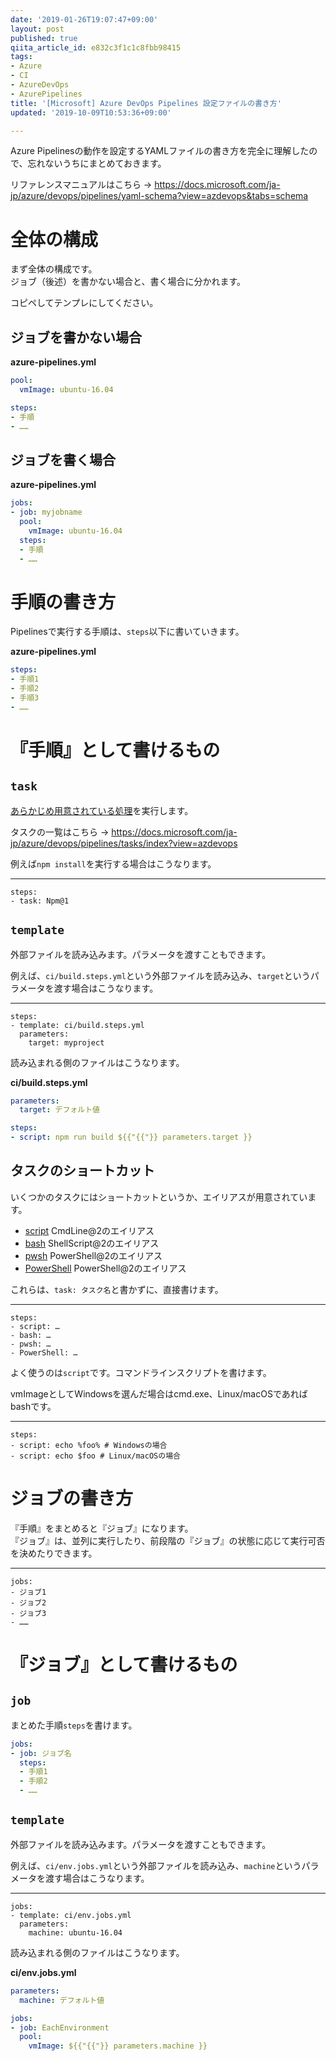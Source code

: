 ```yaml
---
date: '2019-01-26T19:07:47+09:00'
layout: post
published: true
qiita_article_id: e832c3f1c1c8fbb98415
tags:
- Azure
- CI
- AzureDevOps
- AzurePipelines
title: '[Microsoft] Azure DevOps Pipelines 設定ファイルの書き方'
updated: '2019-10-09T10:53:36+09:00'

---
```

Azure Pipelinesの動作を設定するYAMLファイルの書き方を完全に理解したので、忘れないうちにまとめておきます。  
  
リファレンスマニュアルはこちら → https://docs.microsoft.com/ja-jp/azure/devops/pipelines/yaml-schema?view=azdevops&tabs=schema  
  
  
# 全体の構成  
  
まず全体の構成です。  
ジョブ（後述）を書かない場合と、書く場合に分かれます。  
  
コピペしてテンプレにしてください。  
  
## ジョブを書かない場合  
  
**azure-pipelines.yml**  
```yaml:azure-pipelines.yml
pool:
  vmImage: ubuntu-16.04

steps:
- 手順
- ……
```  
  
## ジョブを書く場合  
  
**azure-pipelines.yml**  
```yaml:azure-pipelines.yml
jobs:
- job: myjobname
  pool:
    vmImage: ubuntu-16.04
  steps:
  - 手順
  - ……
```  
  
  
  
  
# 手順の書き方  
  
Pipelinesで実行する手順は、`steps`以下に書いていきます。  
  
**azure-pipelines.yml**  
```yaml:azure-pipelines.yml
steps:
- 手順1
- 手順2
- 手順3
- ……
```  
  
# 『手順』として書けるもの  
  
## `task`  
  
[あらかじめ用意されている処理](https://docs.microsoft.com/ja-jp/azure/devops/pipelines/tasks/index?view=azdevops)を実行します。  
  
タスクの一覧はこちら → https://docs.microsoft.com/ja-jp/azure/devops/pipelines/tasks/index?view=azdevops  
  
例えば`npm install`を実行する場合はこうなります。  
  
****  
```yaml:
steps:
- task: Npm@1
```  
  
  
  
## `template`  
  
外部ファイルを読み込みます。パラメータを渡すこともできます。  
  
例えば、`ci/build.steps.yml`という外部ファイルを読み込み、`target`というパラメータを渡す場合はこうなります。  
  
****  
```yaml:
steps:
- template: ci/build.steps.yml
  parameters:
    target: myproject
```  
  
読み込まれる側のファイルはこうなります。  
  
**ci/build.steps.yml**  
```yaml:ci/build.steps.yml
parameters:
  target: デフォルト値

steps:
- script: npm run build ${{"{{"}} parameters.target }}
```  
  
  
## タスクのショートカット  
  
いくつかのタスクにはショートカットというか、エイリアスが用意されています。  
  
- [script](https://docs.microsoft.com/ja-jp/azure/devops/pipelines/tasks/utility/command-line?view=azdevops&tabs=yaml) CmdLine@2のエイリアス  
- [bash](https://docs.microsoft.com/ja-jp/azure/devops/pipelines/tasks/utility/shell-script?view=azdevops) ShellScript@2のエイリアス  
- [pwsh](https://docs.microsoft.com/ja-jp/azure/devops/pipelines/tasks/utility/powershell?view=azdevops) PowerShell@2のエイリアス  
- [PowerShell](https://docs.microsoft.com/ja-jp/azure/devops/pipelines/tasks/utility/powershell?view=azdevops) PowerShell@2のエイリアス  
  
これらは、`task: タスク名`と書かずに、直接書けます。  
  
****  
```yaml:
steps:
- script: …
- bash: …
- pwsh: …
- PowerShell: …
```  
  
よく使うのは`script`です。コマンドラインスクリプトを書けます。  
  
vmImageとしてWindowsを選んだ場合はcmd.exe、Linux/macOSであればbashです。  
  
****  
```yaml:
steps:
- script: echo %foo% # Windowsの場合
- script: echo $foo # Linux/macOSの場合
```  
  
# ジョブの書き方  
  
『手順』をまとめると『ジョブ』になります。  
『ジョブ』は、並列に実行したり、前段階の『ジョブ』の状態に応じて実行可否を決めたりできます。  
  
  
****  
```yaml:
jobs:
- ジョブ1
- ジョブ2
- ジョブ3
- ……
```  
  
# 『ジョブ』として書けるもの  
  
## `job`  
  
まとめた手順`steps`を書けます。  
  
```yaml
jobs:
- job: ジョブ名
  steps:
  - 手順1
  - 手順2
  - ……
```  
  
## `template`  
  
外部ファイルを読み込みます。パラメータを渡すこともできます。  
  
例えば、`ci/env.jobs.yml`という外部ファイルを読み込み、`machine`というパラメータを渡す場合はこうなります。  
  
****  
```yaml:
jobs:
- template: ci/env.jobs.yml
  parameters:
    machine: ubuntu-16.04
```  
  
読み込まれる側のファイルはこうなります。  
  
**ci/env.jobs.yml**  
```yaml:ci/env.jobs.yml
parameters:
  machine: デフォルト値

jobs:
- job: EachEnvironment
  pool:
    vmImage: ${{"{{"}} parameters.machine }}
```  
  
